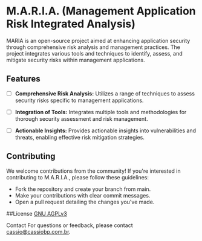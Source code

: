 # M.A.R.I.A. (Management Application Risk Integrated Analysis)

MARIA is an open-source project aimed at enhancing application security through comprehensive risk analysis and management practices. The project integrates various tools and techniques to identify, assess, and mitigate security risks within management applications.

## Features

- [ ] **Comprehensive Risk Analysis:** Utilizes a range of techniques to assess security risks specific to management applications.
  
- [ ] **Integration of Tools:** Integrates multiple tools and methodologies for thorough security assessment and risk management.

- [ ] **Actionable Insights:** Provides actionable insights into vulnerabilities and threats, enabling effective risk mitigation strategies.

## Contributing
We welcome contributions from the community! If you're interested in contributing to M.A.R.I.A., please follow these guidelines:

- Fork the repository and create your branch from main.
- Make your contributions with clear commit messages.
- Open a pull request detailing the changes you've made.

##License
[GNU AGPLv3](LICENSE)

Contact
For questions or feedback, please contact [cassio@cassiobp.com.br](mailto:cassio@cassiobp.com.br).

